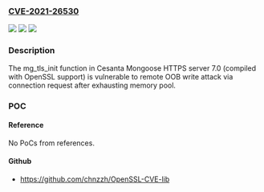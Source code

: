 ### [CVE-2021-26530](https://cve.mitre.org/cgi-bin/cvename.cgi?name=CVE-2021-26530)
![](https://img.shields.io/static/v1?label=Product&message=n%2Fa&color=blue)
![](https://img.shields.io/static/v1?label=Version&message=n%2Fa&color=blue)
![](https://img.shields.io/static/v1?label=Vulnerability&message=n%2Fa&color=brighgreen)

### Description

The mg_tls_init function in Cesanta Mongoose HTTPS server 7.0 (compiled with OpenSSL support) is vulnerable to remote OOB write attack via connection request after exhausting memory pool.

### POC

#### Reference
No PoCs from references.

#### Github
- https://github.com/chnzzh/OpenSSL-CVE-lib

